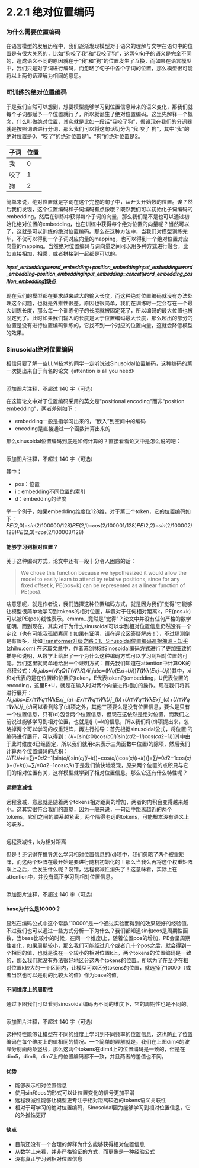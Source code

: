# 2.2.1 绝对位置编码

### 为什么需要位置编码

在语言模型的发展历程中，我们逐渐发现模型对于语义的理解与文字在语句中的位置是有很大关系的，比如“狗咬了我”和“我咬了狗”，这两句句子的语义是完全不同的，造成语义不同的原因就在于“我”和“狗”的位置发生了互换，而如果在语言模型中，我们只是对字词进行编码，而忽略了句子中各个字词的位置，那么模型很可能将以上两句话理解为相同的意思。

### 可训练的绝对位置编码

于是我们自然可以想到，想要模型能够学习到位置信息带来的语义变化，那我们就每个子词都赋予一个位置就行了，所以就诞生了绝对位置编码。这里先解释一个概念，什么叫做绝对位置，其实就是比如一段话“我咬了狗”，假设现在我们的分词器就是按照词语进行分词，那么我们可以将这句话切分为“我 咬了 狗”，其中“我”的绝对位置是0，“咬了”的绝对位置是1，“狗”的绝对位置是2。

| 子词 | 位置 |
| -- | -- |
| 我  | 0  |
| 咬了 | 1  |
| 狗  | 2  |

简单来说，绝对位置就是字词在这个完整的句子中，从开头开始数的位置。诶？然后我们发现，这个位置编码和子词编码有点像哦？既然我们可以初始化子词编码的embedding，然后在训练中获得每个子词的向量，那么我们是不是也可以通过初始化绝对位置的embedding，也在训练中获得每个绝对位置的向量呢？当然可以了，这就是可以训练的绝对位置编码。那么在这种方法中，当我们对模型训练完毕，不仅可以得到一个子词对应向量的mapping，也可以得到一个绝对位置对应向量的mapping。当然绝对位置编码与词向量之间可以用多种方式进行融合，比如直接相加，相乘，或者拼接到一起都是可以的。

#### 𝑖𝑛𝑝𝑢𝑡\_𝑒𝑚𝑏𝑒𝑑𝑑𝑖𝑛𝑔=𝑤𝑜𝑟𝑑\_𝑒𝑚𝑏𝑒𝑑𝑑𝑖𝑛𝑔+𝑝𝑜𝑠𝑖𝑡𝑖𝑜𝑛\_𝑒𝑚𝑏𝑒𝑑𝑑𝑖𝑛𝑔𝑖𝑛𝑝𝑢𝑡\_𝑒𝑚𝑏𝑒𝑑𝑑𝑖𝑛𝑔=𝑤𝑜𝑟𝑑\_𝑒𝑚𝑏𝑒𝑑𝑑𝑖𝑛𝑔∗𝑝𝑜𝑠𝑖𝑡𝑖𝑜𝑛\_𝑒𝑚𝑏𝑒𝑑𝑑𝑖𝑛𝑔𝑖𝑛𝑝𝑢𝑡\_𝑒𝑚𝑏𝑒𝑑𝑑𝑖𝑛𝑔=𝑐𝑜𝑛𝑐𝑎𝑡\[𝑤𝑜𝑟𝑑\_𝑒𝑚𝑏𝑒𝑑𝑑𝑖𝑛𝑔,𝑝𝑜𝑠𝑖𝑡𝑖𝑜𝑛\_𝑒𝑚𝑏𝑒𝑑𝑑𝑖𝑛𝑔]缺点

现在我们的模型都在要求越来越大的输入长度，而这种绝对位置编码就没有办法处理这个问题，也就是外推性很差。原因也很简单，我们在训练时一定会存在一个最大训练长度，那么每一个训练句子的长度就被固定死了，所以编码的最大位置也被固定死了。此时如果我们输入的长度是大于位置编码最大长度，那么超出的部分的位置是没有进行位置编码训练的，它找不到一个对应的位置向量，这就会降低模型的效果。

### Sinusoidal绝对位置编码

相信只要了解一些LLM技术的同学一定听说过Sinusoidal位置编码，这种编码的第一次提出来自于有名的论文《attention is all you need》

<figure><img src="https://pic1.zhimg.com/80/v2-048e939dc8f869f21f1a6dcdacb10ae6_720w.png?source=d16d100b" alt=""><figcaption></figcaption></figure>

添加图片注释，不超过 140 字（可选）

在这篇论文中对于位置编码采用的英文是"positional encoding"而非"position embedding"，两者差别如下：

* embedding一般是指学习出来的，“嵌入”到空间中的编码
* encoding是直接通过一个函数计算出来的

那么sinusoidal位置编码到底是如何计算的？直接看看论文中是怎么说的吧：

<figure><img src="https://picx.zhimg.com/80/v2-0ab0f7083b1a38973794de29b132af9d_720w.png?source=d16d100b" alt=""><figcaption></figcaption></figure>

添加图片注释，不超过 140 字（可选）

其中：

* pos：位置
* i：embedding不同位置的索引
* d：embedding的维度

举一个例子，如果embedding维度位128维，对于第二个token，它的位置编码如下：𝑃𝐸(2,0)=𝑠𝑖𝑛(2/100000/128)𝑃𝐸(2,1)=𝑐𝑜𝑠(2/100001/128)𝑃𝐸(2,2)=𝑠𝑖𝑛(2/100002/128)𝑃𝐸(2,3)=𝑐𝑜𝑠(2/100003/128)

#### 能够学习到相对位置？

关于这种编码方式，论文中还有一段十分令人困惑的话：

> We chose this function because we hypothesized it would allow the model to easily learn to attend by relative positions, since for any fixed offset k, PE(pos+k) can be represented as a linear function of PE(pos).

啥意思呢，就是作者说，我们选择这种位置编码方式，就是因为我们“觉得”它能够让模型很简单地学习到tokens的相对位置，毕竟对于任何相对距离k，PE(pos+k)可以被PE(pos)线性表示。emmm...竟然是“觉得”？论文中并没有任何严格的数学证明，而到现在，其实对于为什么sinusoidal可以学到相对位置信息仍然没有一个定论（也有可能我孤陋寡闻！如果有证明，请在评论区答疑解惑！），不过猜测倒是有很多，比如[Transformer升级之路：1、Sinusoidal位置编码追根溯源 - 知乎 (zhihu.com)](https://zhuanlan.zhihu.com/p/359500899) 在这篇文章中，作者苏剑林对Sinosoidal编码方式进行了更加细致的推导和说明，从数学上给出了一个为什么这种编码方式可以学习到相对位置的可能。我们这里就简单地给出一个证明方式：首先我们知道在attention中计算QK的点积公式：𝐴𝑖,𝑗𝑎𝑏𝑠=(𝑊𝑞𝑄)𝑇(𝑊𝑘𝐾)𝐴𝑖,𝑗𝑎𝑏𝑠=(𝑊𝑞(𝐸𝑥𝑖+𝑈𝑖))𝑇(𝑊𝑘(𝐸𝑥𝑗+𝑈𝑗))其中，xi和xj代表的是在位置i和位置j的token，E代表token的embedding，U代表位置的encoding，这里E+U，就是在输入时对两个向量进行相加的操作。现在我们将其进行展开：𝐴𝑖,𝑗𝑎𝑏𝑠=𝐸𝑥𝑖⊤𝑊𝑞⊤𝑊𝑘𝐸𝑥𝑗⏟(𝑎)+𝐸𝑥𝑖⊤𝑊𝑞⊤𝑊𝑘𝑈𝑗⏟(𝑏)+𝑈𝑖⊤𝑊𝑞⊤𝑊𝑘𝐸𝑥𝑗⏟(𝑐)+𝑈𝑖⊤𝑊𝑞⊤𝑊𝑘𝑈𝑗⏟(𝑑)可以看到除了(d)项之外，其他三项要么是没有位置信息，要么是只有一个位置信息，只有(d)包含两个位置信息，但现在这依然是绝对位置，而我们之前说过能够学习到相对位置，也就是(j-i)=k的信息，所以我们将(d)项提出来，忽略掉两个可以学习的权重矩阵，再进行推导：首先根据sinusoidal公式，将位置i的编码进行展开，可以得到：𝑈𝑖=\[sin⁡(𝑐0𝑖)cos⁡(𝑐0𝑖)⋮sin⁡(𝑐𝑑2−1𝑖)cos⁡(𝑐𝑑2−1𝑖)]其中由于此时维度d已经固定，所以我们就用c来表示三角函数中位置i的除项，然后我们计算两个位置编码的点积：𝑈𝑖𝑇𝑈𝑖+𝑘=∑𝑗=0𝑑2−1\[sin⁡(𝑐𝑗𝑖)sin⁡(𝑐𝑗(𝑖+𝑘))+cos⁡(𝑐𝑗𝑖)cos⁡(𝑐𝑗(𝑖+𝑘))]=∑𝑗=0𝑑2−1cos⁡(𝑐𝑗(𝑖−(𝑖+𝑘)))=∑𝑗=0𝑑2−1cos⁡(𝑐𝑗𝑘)于是我们愉快地发现，原来两个位置的点积只与它们的相对位置有关，这样模型就学到了相对位置信息。那么它还有什么特性呢？

#### 远程衰减性

远程衰减，意思就是随着两个tokens相对距离的增加，两者的内积会变得越来越小。这其实很符合我们的直觉，因为一般来说，一句话中距离越近的两个tokens，它们之间的联系越紧密，两个隔得老远的tokens，可能根本没有语义上的联系。

<figure><img src="https://pic1.zhimg.com/80/v2-c7e0efc0cfd31e0d9df7f53694c5bda7_720w.png?source=d16d100b" alt=""><figcaption></figcaption></figure>

远程衰减性，k为相对距离

但是！还记得在推导怎么学习相对位置信息的(d)项中，我们忽略了两个权重矩阵，而这两个矩阵在最开始是要进行随机初始化的！那么当我么再将这个权重矩阵乘上之后，会发生什么呢？没错，远程衰减性消失了！这意味着，实际上在attention中，并没有真正学习到相对位置信息。

<figure><img src="https://picx.zhimg.com/80/v2-4e4453cf91245e55c44728060e8c246c_720w.png?source=d16d100b" alt=""><figcaption></figcaption></figure>

添加图片注释，不超过 140 字（可选）

#### base为什么是10000？

显然在编码公式中这个常数“10000”是一个通过实验而得到的效果较好的经验值，不过我们也可以通过一些方式分析一下为什么？我们都知道sin和cos是周期性函数，当base比较小的时候，在同一个维度i上，随着位置pos的增加，PE会呈周期性变化，如果周期较小，那么我们可能经过几个或者几十个pos之后，就会得到一个相同的值，也就是说在一个较小的相对位置k上，两个tokens的位置编码是一致的，那么我们就没有办法很好地区分这两个tokens的位置。所以为了在至少在相对位置k较大的一个区间内，让模型可以区分tokens的位置，就选择了10000（或者当然也可以是别的比较大的值）作为base的值。

#### 不同维度上的周期性

通过下图我们可以看到sinosoidal编码再不同的维度下，它的周期性也是不同的。

<figure><img src="https://picx.zhimg.com/80/v2-47cc3463c42371c23ee99e05c974c2fd_720w.png?source=d16d100b" alt=""><figcaption></figcaption></figure>

添加图片注释，不超过 140 字（可选）

这种特性能够让模型在不同的维度上学习到不同频率的位置信息，这也防止了位置编码在每个维度上的值相同的情况。一个简单的理解就是，我们在上图dim4的波峰分别画两条竖线，那么这两个tokens在dim4上的位置编码是一致的，但是在dim5，dim6，dim7上的位置编码都不一致，并且两者的差值也不同。

#### 优势

* 能够表示相对位置信息
* 使用sin和cos的形式可以让位置变化的信号更加平滑
* 远程衰减性能够让模型更专注于相对距离较近的tokens语义关联性
* 相对于可学习的绝对位置编码，Sinosoidal因为能够学习到相对位置信息，它的外推性更好

#### 缺点

* 目前还没有一个合理的解释为什么能够获得相对位置信息
* 从数学上来看，并非严格验证的方式，而更像是一种经验公式
* 没有真正学习到相对位置信息

###
